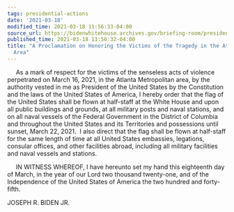 ```yaml
---
tags: presidential-actions
date: '2021-03-18'
modified_time: 2021-03-18 11:56:33-04:00
source_url: https://bidenwhitehouse.archives.gov/briefing-room/presidential-actions/2021/03/18/a-proclamation-on-honoring-the-victims-of-the-tragedy-in-the-atlanta-metropolitan-area/
published_time: 2021-03-18 11:56:32-04:00
title: "A Proclamation on Honoring the Victims of the Tragedy in the Atlanta Metropolitan\_\
  Area"
---
```

 
     As a mark of respect for the victims of the senseless acts of
violence perpetrated on March 16, 2021, in the Atlanta Metropolitan
area, by the authority vested in me as President of the United States by
the Constitution and the laws of the United States of America, I hereby
order that the flag of the United States shall be flown at half-staff at
the White House and upon all public buildings and grounds, at all
military posts and naval stations, and on all naval vessels of the
Federal Government in the District of Columbia and throughout the United
States and its Territories and possessions until sunset, March 22,
2021.  I also direct that the flag shall be flown at half-staff for the
same length of time at all United States embassies, legations, consular
offices, and other facilities abroad, including all military facilities
and naval vessels and stations.

     IN WITNESS WHEREOF, I have hereunto set my hand this eighteenth day
of March, in the year of our Lord two thousand twenty-one, and of the
Independence of the United States of America the two hundred and
forty-fifth.

JOSEPH R. BIDEN JR.
